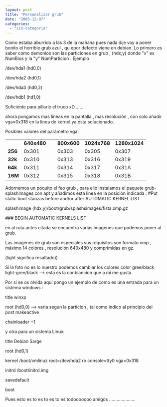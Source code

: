 ```yaml
---
layout: post
title: "Personalizar grub"
date: "2005-12-07"
categories: 
  - "sin-categoria"
---
```


Como estaba aburrido a las 3 de la mañana pues nada dije voy a poner bonito el horrible grub azul , qu epor defecto viene en debian. Lo primero es saber como demonios son las particiones en grub , (hdx,y) donde "x" es NumBios y la "y" NúmParticion . Ejemplo

/dev/hda1 (hd0,0)

/dev/hda2 (hd0,1)

/dev/hda3 (hd0,2)

/dev/hdb1 (hd1,0)

Suficiente para pillarle el truco xD.......

ahora pongamos mas lineas en la pantalla , mas resolución , con solo añadir vga=0x318 en la linea de kernel ya esta solucionado.

Posibles valores del parámetro vga:

<table><tbody><tr><td>&nbsp;</td><td><strong>640x480</strong></td><td valign="top">&nbsp;</td><td><strong>800x600</strong></td><td><strong>1024x768</strong></td><td><strong>1280x1024</strong></td></tr><tr><td><strong>256</strong></td><td>0x301</td><td valign="top">&nbsp;</td><td>0x303</td><td>0x305</td><td>0x307</td></tr><tr><td><strong>32k</strong></td><td>0x310</td><td valign="top">&nbsp;</td><td>0x313</td><td>0x316</td><td>0x319</td></tr><tr><td><strong>64k</strong></td><td>0x311</td><td valign="top">&nbsp;</td><td>0x314</td><td>0x317</td><td>0x31A</td></tr><tr><td><strong>16M</strong></td><td>0x312</td><td valign="top">&nbsp;</td><td>0x315</td><td>0x318</td><td>0x31B</td></tr></tbody></table>

Adornemos un poquito el feo grub , para ello instalamos el paquete grub-splashimages con apt y añadimos esta linea en la posición indicada : #Put static boot stanzas before and/or after AUTOMATIC KERNEL LIST

splashimage (hdx,y)/boot/grub/splashsimages/fista.xmp.gz

\### BEGIN AUTOMATIC KERNELS LIST

en al ruta antes citada se encuentra varias imagenes que podemos poner al grub.

Las imagenes de grub son especiales sus requisitos son formato xmp , máximo 14 colores , resolución 640x480 y comprimidas en gz.

(light significa resaltado))

Si la foto no es lo nuestro podemos cambiar los colores color gree/black light-gree/black --> esta es la conbiancion que a mi me gusta.

Por si se os olvida aquí pongo un ejemplo de como es una entrada para un sistema windows :

title winxp

root (hd0,0) --> varia segun la particion , tal como indico al principio del post makeactive

chainloader +1

y otra para un sistema Linux:

title Debian Sarge

root (hd0,1)

kernel /boot/vmlinuz root=/dev/hda2 ro console=tty0 vga=0x318

initrd /boot/initrd.img

savedefault

boot

Pues esto es to es to es to es todooooooo amigos .....................
